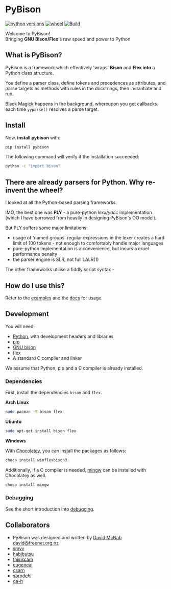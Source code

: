 # PyBison
[![python versions](https://img.shields.io/pypi/pyversions/pybison)](https://github.com/lukeparser/pybison)
[![wheel](https://img.shields.io/pypi/wheel/pybison)](https://github.com/lukeparser/pybison)
[![Build](https://github.com/lukeparser/pybison/workflows/Build/badge.svg)](https://github.com/lukeparser/pybison)

Welcome to PyBison!  
Bringing **GNU Bison/Flex**'s raw speed and power to Python  

## What is PyBison?
PyBison is a framework which effectively 'wraps' **Bison** and **Flex into** a Python class structure.

You define a parser class, define tokens and precedences as attributes, and parse targets as methods with rules in the docstrings, then instantiate and run.

Black Magick happens in the background, whereupon you get callbacks each time `yyparse()` resolves a parse target.

## Install

Now, **install pybison** with:
```bash
pip install pybison
```

The following command will verify if the installation succeeded:

```bash
python -c "import bison"
```

## There are already parsers for Python. Why re-invent the wheel?

I looked at all the Python-based parsing frameworks.

IMO, the best one was **PLY** - a pure-python *lexx/yacc* implementation (which I have borrowed from heavily in designing PyBison's OO model).

But PLY suffers some major limitations:

- usage of 'named groups' regular expressions in the lexer creates a hard limit of 100 tokens - not enough to comfortably handle major languages
- pure-python implementation is a convenience, but incurs a cruel performance penalty
- the parser engine is SLR, not full LALR(1)

The other frameworks utilise a fiddly script syntax -

## How do I use this?

Refer to the [examples](https://github.com/lukeparser/pybison/tree/master/examples) and the [docs](https://github.com/lukeparser/pybison/tree/master/doc) for usage.

## Development
You will need:

- [Python](https://www.python.org/), with development headers and libraries
- [pip](https://pypi.org/project/pip/)
- [GNU bison](https://www.gnu.org/software/bison/)
- [flex](https://github.com/westes/flex)
- A standard C compiler and linker

We assume that Python, pip and a C compiler is already installed.

### Dependencies
First, install the dependencies `bison` and `flex`.

**Arch Linux**
```bash
sudo pacman -S bison flex
```
**Ubuntu**
```bash
sudo apt-get install bison flex
```

**Windows**

With [Chocolatey](https://community.chocolatey.org/), you can install the packages as follows:
```bash
choco install winflexbison3
```
Additionally, if a C compiler is needed, [mingw](https://osdn.net/projects/mingw/) can be installed with Chocolatey as well.
```bash
choco install mingw
```

### Debugging

See the short introduction into [debugging](debugging/README.md).

## Collaborators
- PyBison was designed and written by [David McNab <david@freenet.org.nz>](http://freenet.mcnabhosting.com/python/pybison/)
- [smvv](https://github.com/smvv)
- [habibutsu](https://github.com/habibutsu)
- [thisiscam](https://github.com/thisiscam)
- [eugeneai](https://github.com/eugenai)
- [csarn](https://github.com/csarn)
- [sbrodehl](https://github.com/sbrodehl)
- [da-h](https://github.com/da-h)
